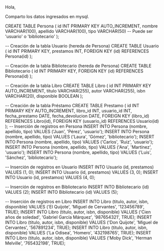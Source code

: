 Hola, 

Comparto los datos ingresados en mysql.


CREATE TABLE Persona (
    id INT PRIMARY KEY AUTO_INCREMENT,
    nombre VARCHAR(100),
    apellido VARCHAR(100),
    tipo VARCHAR(50)  -- Puede ser 'usuario' o 'bibliotecario'
);

-- Creación de la tabla Usuario (hereda de Persona)
CREATE TABLE Usuario (
    id INT PRIMARY KEY,
    prestamos INT,
    FOREIGN KEY (id) REFERENCES Persona(id)
);

-- Creación de la tabla Bibliotecario (hereda de Persona)
CREATE TABLE Bibliotecario (
    id INT PRIMARY KEY,
    FOREIGN KEY (id) REFERENCES Persona(id)
);

-- Creación de la tabla Libro
CREATE TABLE Libro (
    id INT PRIMARY KEY AUTO_INCREMENT,
    titulo VARCHAR(255),
    autor VARCHAR(255),
    isbn VARCHAR(20),
    disponible BOOLEAN
);

-- Creación de la tabla Préstamo
CREATE TABLE Prestamo (
    id INT PRIMARY KEY AUTO_INCREMENT,
    libro_id INT,
    usuario_id INT,
    fecha_prestamo DATE,
    fecha_devolucion DATE,
    FOREIGN KEY (libro_id) REFERENCES Libro(id),
    FOREIGN KEY (usuario_id) REFERENCES Usuario(id)
);
-- Inserción de registros en Persona
INSERT INTO Persona (nombre, apellido, tipo) VALUES ('Juan', 'Pérez', 'usuario');
INSERT INTO Persona (nombre, apellido, tipo) VALUES ('Laura', 'Gómez', 'bibliotecario');
INSERT INTO Persona (nombre, apellido, tipo) VALUES ('Carlos', 'Ruiz', 'usuario');
INSERT INTO Persona (nombre, apellido, tipo) VALUES ('Ana', 'Martínez', 'usuario');
INSERT INTO Persona (nombre, apellido, tipo) VALUES ('Luis', 'Sánchez', 'bibliotecario');

-- Inserción de registros en Usuario
INSERT INTO Usuario (id, prestamos) VALUES (1, 0);
INSERT INTO Usuario (id, prestamos) VALUES (3, 0);
INSERT INTO Usuario (id, prestamos) VALUES (4, 0);

-- Inserción de registros en Bibliotecario
INSERT INTO Bibliotecario (id) VALUES (2);
INSERT INTO Bibliotecario (id) VALUES (5);

-- Inserción de registros en Libro
INSERT INTO Libro (titulo, autor, isbn, disponible) VALUES ('El Quijote', 'Miguel de Cervantes', '123456789', TRUE);
INSERT INTO Libro (titulo, autor, isbn, disponible) VALUES ('Cien años de soledad', 'Gabriel García Márquez', '987654321', TRUE);
INSERT INTO Libro (titulo, autor, isbn, disponible) VALUES ('Don Quijote', 'Miguel de Cervantes', '567891234', TRUE);
INSERT INTO Libro (titulo, autor, isbn, disponible) VALUES ('La Odisea', 'Homero', '432198765', TRUE);
INSERT INTO Libro (titulo, autor, isbn, disponible) VALUES ('Moby Dick', 'Herman Melville', '765432198', TRUE);

